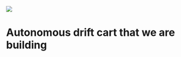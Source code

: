 <img src="https://raw.githubusercontent.com/danielwilczak101/Drift_AI/master/images/Drift_logo.jpg">

# Autonomous drift cart that we are building

